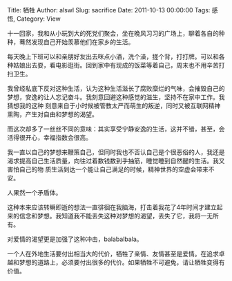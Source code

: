 Title: 牺牲
Author: alswl
Slug: sacrifice
Date: 2011-10-13 00:00:00
Tags: 感悟, 
Category: View

十一回家，我和从小玩到大的死党们聚会，坐在晚风习习的广场上，聊着各自的种种，蓦然发现自己开始羡慕他们在家乡的生活。

每天晚上下班可以和亲朋好友出去咪点小酒，洗个澡，搓个背，打打牌。可以和各种姑娘出去耍，看电影逛街。回到家中有现成的饭菜等着自己，周末也不用辛苦打扫卫生。

我曾经私底下反对这种生活，认为这种生活滋长了腐败糜烂的气味，会摧毁自己的梦想，安逸的让人忘记奋斗。我刻意回避这种感觉的滋生，坚持不在家中工作。我猜想我的这种
刻意来自于小时候被管教太严而萌生的叛逆，同时又被互联网精神熏陶，产生对自由和梦想的渴望。

而这次却多了一丝丝不同的意味：其实享受宁静安逸的生活，这并不错，甚至，会活得很开心，幸福指数会很高。

我一直以自己的梦想来鞭策自己，但同时我也不否认自己是个很恶俗的人，我还是渴求提高自己生活质量，向往过着数钱数到手抽筋，睡觉睡到自然醒的生活。我又害怕自己的物
质生活到达一个能让自己满足的时候，精神世界的空虚会带来不安。

人果然一个矛盾体。

这种本来应该转瞬即逝的想法一直徘徊在我脑海，打击着我花了4年时间才建立起来的信念和梦想。我知道我不能丢失这种对梦想的渴望，丢失了它，我将一无所有。

对爱情的渴望更是加强了这种冲击，balabalbala。

一个人在外地生活要付出相当大的代价，牺牲了亲情、友情甚至是爱情。在追求卓越和梦想的道路上，必须要付出很多的代价。如果牺牲不可避免，请让牺牲变得有价值。

